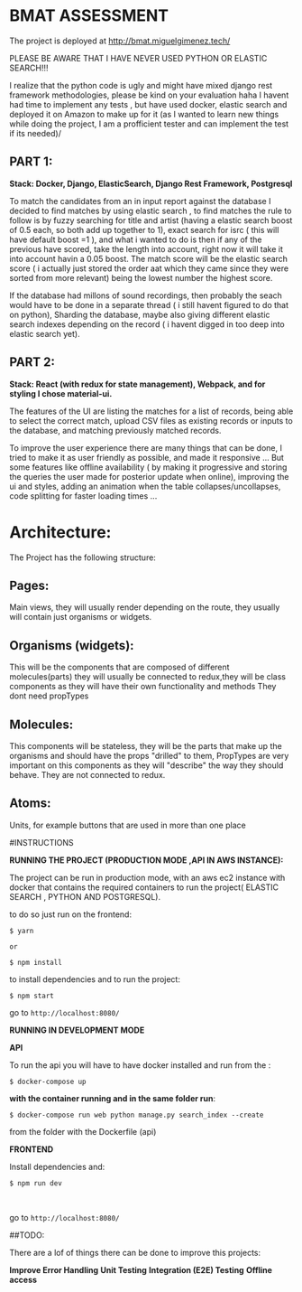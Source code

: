 # BMAT ASSESSMENT

The project is deployed at http://bmat.miguelgimenez.tech/


PLEASE BE AWARE THAT I HAVE NEVER USED PYTHON OR ELASTIC SEARCH!!! 

I realize that the python code is ugly and might have mixed django rest framework methodologies, please be kind on your evaluation haha 
I havent had time to implement any tests , but have used docker, elastic search and deployed it on Amazon to make up for it (as I wanted to  learn new things while doing the project, I am a profficient tester and can implement the test if its needed)/

## PART 1:

**Stack: Docker, Django, ElasticSearch, Django Rest Framework, Postgresql**

To match the candidates from an in input report against the database I decided to find matches by using elastic search , to find matches the rule to follow is 
by fuzzy searching for title and artist (having a elastic search boost of 0.5 each, so both add up together to 1), exact search for isrc ( this will have default boost =1 ), and what i wanted to do is then if any of the previous have scored, take the length into account, right now it will take it into account havin a 0.05 boost. The match score will be the elastic search score ( i actually just stored the order aat which they came since they were sorted from more relevant) being the lowest number the highest score.

If the database had millons of sound recordings, then probably the seach would have to be done in a separate thread ( i still havent figured to do that on python), 
Sharding the database, maybe also giving different elastic search indexes depending on the record ( i havent digged in too deep into elastic search yet). 


## PART 2: 

**Stack: React (with redux for state management), Webpack, and for styling I chose material-ui.**

The features of the UI  are listing the matches for a list of records, being able to select the correct match, upload CSV files as existing records or inputs to the database, and matching previously matched records.

To improve the user experience there are many things that can be done, I tried to make it as user friendly as possible, and made it responsive ... But some features like offline availability ( by making it progressive and storing the queries the user made for posterior update when online), improving the ui and styles, adding an animation when the table collapses/uncollapses, code splitting for faster loading times ...




# Architecture:

The Project has the following structure:

## Pages:

Main views, they will usually render depending on the route, they usually will contain just organisms or widgets.


## Organisms (widgets):

This will be the components that are composed of different molecules(parts) they will usually be connected to redux,they will be class components as they will have their own functionality and methods
They dont need propTypes

## Molecules:

This components will be stateless, they will be the parts that make up the organisms and should have the props "drilled" to them,  PropTypes are very important on this components as they will "describe" the
way they should behave. They are not connected to redux.

## Atoms:

Units, for example buttons that are used in more than one place


#INSTRUCTIONS


**RUNNING THE PROJECT (PRODUCTION MODE ,API IN AWS INSTANCE):**

The project can be run in production mode, with an aws ec2 instance with docker that contains the required containers to run the project( ELASTIC SEARCH , PYTHON AND POSTGRESQL).

to do so just run on the frontend:

    $ yarn 
    
    or
    
    $ npm install

to install dependencies and to run the project:

    $ npm start  

go to ``http://localhost:8080/``



**RUNNING IN DEVELOPMENT MODE**

**API**

To run the api you will have to have docker installed and run from the  :

    $ docker-compose up

**with the container running and in the same folder run**:


    $ docker-compose run web python manage.py search_index --create


  from the folder with the Dockerfile (api)

**FRONTEND**

 Install dependencies and:  

    $ npm run dev
​    

go to ``http://localhost:8080/``




##TODO:


There are a lof of things there can be done to improve this projects:

**Improve Error Handling**
**Unit Testing**
**Integration (E2E) Testing**
**Offline access**


